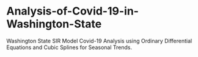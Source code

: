 # Analysis-of-Covid-19-in-Washington-State
Washington State SIR Model Covid-19 Analysis using Ordinary Differential Equations and Cubic Splines for Seasonal Trends.

